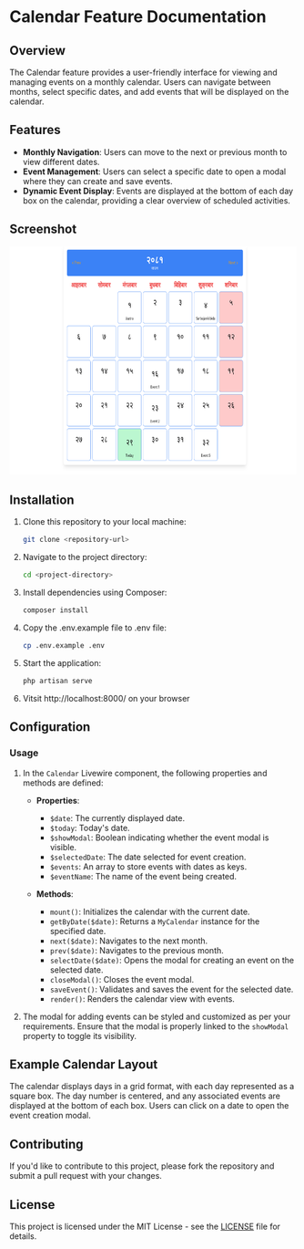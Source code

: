 # Calendar Feature Documentation

## Overview

The Calendar feature provides a user-friendly interface for viewing and managing events on a monthly calendar. Users can navigate between months, select specific dates, and add events that will be displayed on the calendar.

## Features

- **Monthly Navigation**: Users can move to the next or previous month to view different dates.
- **Event Management**: Users can select a specific date to open a modal where they can create and save events.
- **Dynamic Event Display**: Events are displayed at the bottom of each day box on the calendar, providing a clear overview of scheduled activities.


## Screenshot

<img src="calendar.png" alt="Calendar Screenshot" height="400" />


## Installation

1. Clone this repository to your local machine:
   ```bash
   git clone <repository-url>
   ```
2. Navigate to the project directory:
   ```bash
   cd <project-directory>
   ```
3. Install dependencies using Composer:
   ```bash
   composer install
   ```
4. Copy the .env.example file to .env file:
   ```bash
   cp .env.example .env
   ```
5. Start the application:
   ```bash
   php artisan serve
   ```
5. Vitsit http://localhost:8000/ on your browser

## Configuration


### Usage

1. In the `Calendar` Livewire component, the following properties and methods are defined:
    - **Properties**:
        - `$date`: The currently displayed date.
        - `$today`: Today's date.
        - `$showModal`: Boolean indicating whether the event modal is visible.
        - `$selectedDate`: The date selected for event creation.
        - `$events`: An array to store events with dates as keys.
        - `$eventName`: The name of the event being created.

    - **Methods**:
        - `mount()`: Initializes the calendar with the current date.
        - `getByDate($date)`: Returns a `MyCalendar` instance for the specified date.
        - `next($date)`: Navigates to the next month.
        - `prev($date)`: Navigates to the previous month.
        - `selectDate($date)`: Opens the modal for creating an event on the selected date.
        - `closeModal()`: Closes the event modal.
        - `saveEvent()`: Validates and saves the event for the selected date.
        - `render()`: Renders the calendar view with events.

2. The modal for adding events can be styled and customized as per your requirements. Ensure that the modal is properly linked to the `showModal` property to toggle its visibility.

## Example Calendar Layout

The calendar displays days in a grid format, with each day represented as a square box. The day number is centered, and any associated events are displayed at the bottom of each box. Users can click on a date to open the event creation modal.

## Contributing

If you'd like to contribute to this project, please fork the repository and submit a pull request with your changes.

## License

This project is licensed under the MIT License - see the [LICENSE](LICENSE) file for details.

